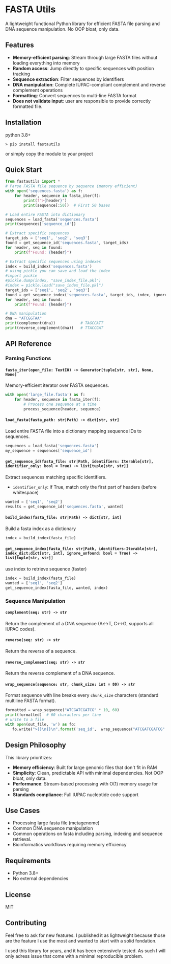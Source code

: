 # FASTA Utils

A lightweight functional Python library for efficient FASTA file parsing and DNA sequence manipulation. No OOP bloat, only data.

## Features

- **Memory-efficient parsing**: Stream through large FASTA files without loading everything into memory
- **Random access**: Jump directly to specific sequences with position tracking
- **Sequence extraction**: Filter sequences by identifiers
- **DNA manipulation**: Complete IUPAC-compliant complement and reverse complement operations
- **Formatting**: Convert sequences to multi-line FASTA format
- **Does not validate input**: user are responsible to provide correctly formatted file.
## Installation
python 3.8+
```
> pip install fastautils
```
or simply copy the module to your project

## Quick Start

```python
from fastautils import *
# Parse FASTA file sequence by sequence (memory efficient)
with open('sequences.fasta') as f:
    for header, sequence in fasta_iter(f):
        print(f">{header}")
        print(sequence[:50])  # First 50 bases

# Load entire FASTA into dictionary
sequences = load_fasta('sequences.fasta')
print(sequences['sequence_id'])

# Extract specific sequences
target_ids = ['seq1', 'seq2', 'seq3']
found = get_sequence_id('sequences.fasta', target_ids)
for header, seq in found:
    print(f"Found: {header}")

# Extract specific sequences using indexes
index = build_index('sequences.fasta')
# using pickle you can save and load the index
#import pickle
#pickle.dump(index, "save_index_file.pkl")
#index = pickle.load("save_index_file.pkl")
target_ids = ['seq1', 'seq2', 'seq3']
found = get_sequence_index('sequences.fasta', target_ids, index, ignore_unfound=True)
for header, seq in found:
    print(f"Found: {header}")

# DNA manipulation
dna = "ATCGGTAA"
print(complement(dna))           # TAGCCATT
print(reverse_complement(dna))   # TTACCGAT
```

## API Reference

### Parsing Functions

#### `fasta_iter(open_file: TextIO) -> Generator[tuple[str, str], None, None]`

Memory-efficient iterator over FASTA sequences.

```python
with open('large_file.fasta') as f:
    for header, sequence in fasta_iter(f):
        # Process one sequence at a time
        process_sequence(header, sequence)
```

#### `load_fasta(fasta_path: str|Path) -> dict[str, str]`

Load entire FASTA file into a dictionary mapping sequence IDs to sequences.

```python
sequences = load_fasta('sequences.fasta')
my_sequence = sequences['sequence_id']
```

#### `get_sequence_id(fasta_file: str|Path, identifiers: Iterable[str], identifier_only: bool = True) -> list[tuple[str, str]]`

Extract sequences matching specific identifiers.

- `identifier_only`: If True, match only the first part of headers (before whitespace)

```python
wanted = ['seq1', 'seq2']
results = get_sequence_id('sequences.fasta', wanted)
```

#### `build_index(fasta_file: str|Path) -> dict[str, int]`

Build a fasta index as a dictionary


```python
index = build_index(fasta_file)
```

#### `get_sequence_index(fasta_file: str|Path, identifiers:Iterable[str], index_dict:dict[str, int], ignore_unfound: bool = True) -> list[tuple[str, str]]`

use index to retrieve sequence (faster)


```python
index = build_index(fasta_file)
wanted = ['seq1', 'seq2']
get_sequence_index(fasta_file, wanted, index)
```

### Sequence Manipulation

#### `complement(seq: str) -> str`
Return the complement of a DNA sequence (A↔T, C↔G, supports all IUPAC codes).

#### `reverse(seq: str) -> str`
Return the reverse of a sequence.

#### `reverse_complement(seq: str) -> str`
Return the reverse complement of a DNA sequence.

#### `wrap_sequence(sequence: str, chunk_size: int = 80) -> str`
Format sequence with line breaks every `chunk_size` characters (standard multiline FASTA format).

```python
formatted = wrap_sequence("ATCGATCGATCG" * 10, 60)
print(formatted)  # 60 characters per line
# write to a file
with open(out_file, 'w') as fo:
   fo.write(">{}\n{}\n".format('seq_id',  wrap_sequence("ATCGATCGATCG" * 10, 80)))
```

## Design Philosophy

This library prioritizes:

- **Memory efficiency**: Built for large genomic files that don't fit in RAM
- **Simplicity**: Clean, predictable API with minimal dependencies. Not OOP bloat, only data.
- **Performance**: Stream-based processing with O(1) memory usage for parsing
- **Standards compliance**: Full IUPAC nucleotide code support

## Use Cases

- Processing large fasta file (metagenome)
- Common DNA sequence manipulation
- Common operations on fasta including parsing, indexing and sequence retrieval.
- Bioinformatics workflows requiring memory efficiency

## Requirements

- Python 3.8+
- No external dependencies

## License
MIT

## Contributing
Feel free to ask for new features. I published it as lightweight because those are the feature I use the most and wanted to start with a solid fondation.

I used this library for years, and it has been extensively tested. As such I will only adress issue that come with a minimal reproducible problem.
